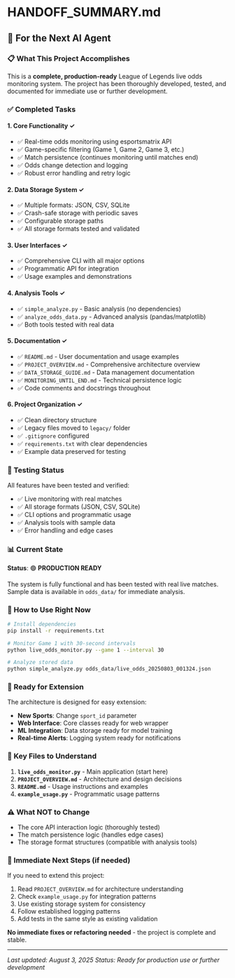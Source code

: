 # HANDOFF_SUMMARY.md

## 🤖 For the Next AI Agent

### 📋 What This Project Accomplishes

This is a **complete, production-ready** League of Legends live odds monitoring system. The project has been thoroughly developed, tested, and documented for immediate use or further development.

### ✅ Completed Tasks

#### 1. **Core Functionality** ✓
- ✅ Real-time odds monitoring using esportsmatrix API
- ✅ Game-specific filtering (Game 1, Game 2, Game 3, etc.)
- ✅ Match persistence (continues monitoring until matches end)
- ✅ Odds change detection and logging
- ✅ Robust error handling and retry logic

#### 2. **Data Storage System** ✓
- ✅ Multiple formats: JSON, CSV, SQLite
- ✅ Crash-safe storage with periodic saves
- ✅ Configurable storage paths
- ✅ All storage formats tested and validated

#### 3. **User Interfaces** ✓
- ✅ Comprehensive CLI with all major options
- ✅ Programmatic API for integration
- ✅ Usage examples and demonstrations

#### 4. **Analysis Tools** ✓
- ✅ `simple_analyze.py` - Basic analysis (no dependencies)
- ✅ `analyze_odds_data.py` - Advanced analysis (pandas/matplotlib)
- ✅ Both tools tested with real data

#### 5. **Documentation** ✓
- ✅ `README.md` - User documentation and usage examples
- ✅ `PROJECT_OVERVIEW.md` - Comprehensive architecture overview
- ✅ `DATA_STORAGE_GUIDE.md` - Data management documentation
- ✅ `MONITORING_UNTIL_END.md` - Technical persistence logic
- ✅ Code comments and docstrings throughout

#### 6. **Project Organization** ✓
- ✅ Clean directory structure
- ✅ Legacy files moved to `legacy/` folder
- ✅ `.gitignore` configured
- ✅ `requirements.txt` with clear dependencies
- ✅ Example data preserved for testing

### 🧪 Testing Status

All features have been tested and verified:
- ✅ Live monitoring with real matches
- ✅ All storage formats (JSON, CSV, SQLite)
- ✅ CLI options and programmatic usage
- ✅ Analysis tools with sample data
- ✅ Error handling and edge cases

### 📊 Current State

**Status**: 🟢 **PRODUCTION READY**

The system is fully functional and has been tested with real live matches. Sample data is available in `odds_data/` for immediate analysis.

### 🔧 How to Use Right Now

```bash
# Install dependencies
pip install -r requirements.txt

# Monitor Game 1 with 30-second intervals
python live_odds_monitor.py --game 1 --interval 30

# Analyze stored data
python simple_analyze.py odds_data/live_odds_20250803_001324.json
```

### 🚀 Ready for Extension

The architecture is designed for easy extension:
- **New Sports**: Change `sport_id` parameter
- **Web Interface**: Core classes ready for web wrapper
- **ML Integration**: Data storage ready for model training
- **Real-time Alerts**: Logging system ready for notifications

### 📁 Key Files to Understand

1. **`live_odds_monitor.py`** - Main application (start here)
2. **`PROJECT_OVERVIEW.md`** - Architecture and design decisions
3. **`README.md`** - Usage instructions and examples
4. **`example_usage.py`** - Programmatic usage patterns

### ⚠️ What NOT to Change

- The core API interaction logic (thoroughly tested)
- The match persistence logic (handles edge cases)
- The storage format structures (compatible with analysis tools)

### 🎯 Immediate Next Steps (if needed)

If you need to extend this project:
1. Read `PROJECT_OVERVIEW.md` for architecture understanding
2. Check `example_usage.py` for integration patterns
3. Use existing storage system for consistency
4. Follow established logging patterns
5. Add tests in the same style as existing validation

**No immediate fixes or refactoring needed** - the project is complete and stable.

---
*Last updated: August 3, 2025*
*Status: Ready for production use or further development*
